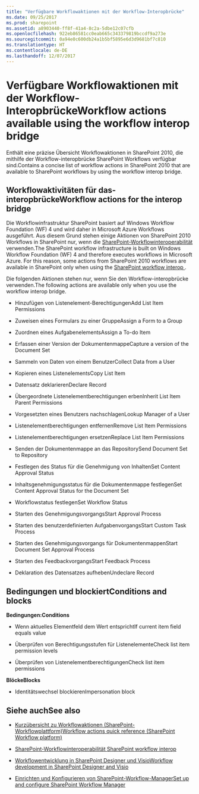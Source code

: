```yaml
---
title: "Verfügbare Workflowaktionen mit der Workflow-Interopbrücke"
ms.date: 09/25/2017
ms.prod: sharepoint
ms.assetid: a8903440-ff8f-41a4-8c2a-5dbe12c07cfb
ms.openlocfilehash: 922eb86581cc0eab665c343379819bccdf9a273e
ms.sourcegitcommit: 0a94e0c600db24a1b5bf5895e6d3d9681bf7c810
ms.translationtype: HT
ms.contentlocale: de-DE
ms.lasthandoff: 12/07/2017
---
```

# <a name="workflow-actions-available-using-the-workflow-interop-bridge"></a><span data-ttu-id="83fa3-102">Verfügbare Workflowaktionen mit der Workflow-Interopbrücke</span><span class="sxs-lookup"><span data-stu-id="83fa3-102">Workflow actions available using the workflow interop bridge</span></span>
<span data-ttu-id="83fa3-103">Enthält eine präzise Übersicht Workflowaktionen in SharePoint 2010, die mithilfe der Workflow-interopbrücke SharePoint Workflows verfügbar sind.</span><span class="sxs-lookup"><span data-stu-id="83fa3-103">Contains a concise list of workflow actions in SharePoint 2010 that are available to SharePoint workflows by using the workflow interop bridge.</span></span>
## <a name="workflow-actions-for-the-interop-bridge"></a><span data-ttu-id="83fa3-104">Workflowaktivitäten für das-interopbrücke</span><span class="sxs-lookup"><span data-stu-id="83fa3-104">Workflow actions for the interop bridge</span></span>
<span data-ttu-id="83fa3-105"><a name="bkm_wfactions"> </a></span><span class="sxs-lookup"><span data-stu-id="83fa3-105"><a name="bkm_wfactions"> </a></span></span>

<span data-ttu-id="83fa3-p101">Die Workflowinfrastruktur SharePoint basiert auf Windows Workflow Foundation (WF) 4 und wird daher in Microsoft Azure Workflows ausgeführt. Aus diesem Grund stehen einige Aktionen von SharePoint 2010 Workflows in SharePoint nur, wenn die  [SharePoint-Workflowinteroperabilität ](sharepoint-workflow-fundamentals.md#bkm_InteropBridge)verwenden.</span><span class="sxs-lookup"><span data-stu-id="83fa3-p101">The SharePoint workflow infrastructure is built on Windows Workflow Foundation (WF) 4 and therefore executes workflows in Microsoft Azure. For this reason, some actions from SharePoint 2010 workflows are available in SharePoint only when using the  [SharePoint workflow interop ](sharepoint-workflow-fundamentals.md#bkm_InteropBridge).</span></span> 
  
    
    
<span data-ttu-id="83fa3-108">Die folgenden Aktionen stehen nur, wenn Sie den Workflow-interopbrücke verwenden.</span><span class="sxs-lookup"><span data-stu-id="83fa3-108">The following actions are available only when you use the workflow interop bridge.</span></span>
  
    
    

- <span data-ttu-id="83fa3-109">Hinzufügen von Listenelement-Berechtigungen</span><span class="sxs-lookup"><span data-stu-id="83fa3-109">Add List Item Permissions</span></span>
    
  
- <span data-ttu-id="83fa3-110">Zuweisen eines Formulars zu einer Gruppe</span><span class="sxs-lookup"><span data-stu-id="83fa3-110">Assign a Form to a Group</span></span>
    
  
- <span data-ttu-id="83fa3-111">Zuordnen eines Aufgabenelements</span><span class="sxs-lookup"><span data-stu-id="83fa3-111">Assign a To-do Item</span></span>
    
  
- <span data-ttu-id="83fa3-112">Erfassen einer Version der Dokumentenmappe</span><span class="sxs-lookup"><span data-stu-id="83fa3-112">Capture a version of the Document Set</span></span>
    
  
- <span data-ttu-id="83fa3-113">Sammeln von Daten von einem Benutzer</span><span class="sxs-lookup"><span data-stu-id="83fa3-113">Collect Data from a User</span></span>
    
  
- <span data-ttu-id="83fa3-114">Kopieren eines Listenelements</span><span class="sxs-lookup"><span data-stu-id="83fa3-114">Copy List Item</span></span>
    
  
- <span data-ttu-id="83fa3-115">Datensatz deklarieren</span><span class="sxs-lookup"><span data-stu-id="83fa3-115">Declare Record</span></span>
    
  
- <span data-ttu-id="83fa3-116">Übergeordnete Listenelementberechtigungen erben</span><span class="sxs-lookup"><span data-stu-id="83fa3-116">Inherit List Item Parent Permissions</span></span>
    
  
- <span data-ttu-id="83fa3-117">Vorgesetzten eines Benutzers nachschlagen</span><span class="sxs-lookup"><span data-stu-id="83fa3-117">Lookup Manager of a User</span></span>
    
  
- <span data-ttu-id="83fa3-118">Listenelementberechtigungen entfernen</span><span class="sxs-lookup"><span data-stu-id="83fa3-118">Remove List Item Permissions</span></span>
    
  
- <span data-ttu-id="83fa3-119">Listenelementberechtigungen ersetzen</span><span class="sxs-lookup"><span data-stu-id="83fa3-119">Replace List Item Permissions</span></span>
    
  
- <span data-ttu-id="83fa3-120">Senden der Dokumentenmappe an das Repository</span><span class="sxs-lookup"><span data-stu-id="83fa3-120">Send Document Set to Repository</span></span>
    
  
- <span data-ttu-id="83fa3-121">Festlegen des Status für die Genehmigung von Inhalten</span><span class="sxs-lookup"><span data-stu-id="83fa3-121">Set Content Approval Status</span></span>
    
  
- <span data-ttu-id="83fa3-122">Inhaltsgenehmigungsstatus für die Dokumentenmappe festlegen</span><span class="sxs-lookup"><span data-stu-id="83fa3-122">Set Content Approval Status for the Document Set</span></span>
    
  
- <span data-ttu-id="83fa3-123">Workflowstatus festlegen</span><span class="sxs-lookup"><span data-stu-id="83fa3-123">Set Workflow Status</span></span>
    
  
- <span data-ttu-id="83fa3-124">Starten des Genehmigungsvorgangs</span><span class="sxs-lookup"><span data-stu-id="83fa3-124">Start Approval Process</span></span>
    
  
- <span data-ttu-id="83fa3-125">Starten des benutzerdefinierten Aufgabenvorgangs</span><span class="sxs-lookup"><span data-stu-id="83fa3-125">Start Custom Task Process</span></span>
    
  
- <span data-ttu-id="83fa3-126">Starten des Genehmigungsvorgangs für Dokumentenmappen</span><span class="sxs-lookup"><span data-stu-id="83fa3-126">Start Document Set Approval Process</span></span>
    
  
- <span data-ttu-id="83fa3-127">Starten des Feedbackvorgangs</span><span class="sxs-lookup"><span data-stu-id="83fa3-127">Start Feedback Process</span></span>
    
  
- <span data-ttu-id="83fa3-128">Deklaration des Datensatzes aufheben</span><span class="sxs-lookup"><span data-stu-id="83fa3-128">Undeclare Record</span></span>
    
  

## <a name="conditions-and-blocks"></a><span data-ttu-id="83fa3-129">Bedingungen und blockiert</span><span class="sxs-lookup"><span data-stu-id="83fa3-129">Conditions and blocks</span></span>
<span data-ttu-id="83fa3-130"><a name="bkm_wfconditions"> </a></span><span class="sxs-lookup"><span data-stu-id="83fa3-130"><a name="bkm_wfconditions"> </a></span></span>

 <span data-ttu-id="83fa3-131">**Bedingungen:**</span><span class="sxs-lookup"><span data-stu-id="83fa3-131">**Conditions**</span></span>
  
    
    

- <span data-ttu-id="83fa3-132">Wenn aktuelles Elementfeld dem Wert entspricht</span><span class="sxs-lookup"><span data-stu-id="83fa3-132">If current item field equals value</span></span>
    
  
- <span data-ttu-id="83fa3-133">Überprüfen von Berechtigungsstufen für Listenelemente</span><span class="sxs-lookup"><span data-stu-id="83fa3-133">Check list item permission levels</span></span>
    
  
- <span data-ttu-id="83fa3-134">Überprüfen von Listenelementberechtigungen</span><span class="sxs-lookup"><span data-stu-id="83fa3-134">Check list item permissions</span></span>
    
  
 <span data-ttu-id="83fa3-135">**Blöcke**</span><span class="sxs-lookup"><span data-stu-id="83fa3-135">**Blocks**</span></span>
  
    
    

- <span data-ttu-id="83fa3-136">Identitätswechsel blockieren</span><span class="sxs-lookup"><span data-stu-id="83fa3-136">Impersonation block</span></span>
    
  

## <a name="see-also"></a><span data-ttu-id="83fa3-137">Siehe auch</span><span class="sxs-lookup"><span data-stu-id="83fa3-137">See also</span></span>
<span data-ttu-id="83fa3-138"><a name="bkm_addlresources"> </a></span><span class="sxs-lookup"><span data-stu-id="83fa3-138"><a name="bkm_addlresources"> </a></span></span>


-  [<span data-ttu-id="83fa3-139">Kurzübersicht zu Workflowaktionen (SharePoint-Workflowplattform)</span><span class="sxs-lookup"><span data-stu-id="83fa3-139">Workflow actions quick reference (SharePoint Workflow platform)</span></span>](workflow-actions-quick-reference-sharepoint-workflow-platform.md)
    
  
-  [<span data-ttu-id="83fa3-140">SharePoint-Workflowinteroperabilität </span><span class="sxs-lookup"><span data-stu-id="83fa3-140">SharePoint workflow interop </span></span>](sharepoint-workflow-fundamentals.md#bkm_InteropBridge)
    
  
-  [<span data-ttu-id="83fa3-141">Workflowentwicklung in SharePoint Designer und Visio</span><span class="sxs-lookup"><span data-stu-id="83fa3-141">Workflow development in SharePoint Designer and Visio</span></span>](workflow-development-in-sharepoint-designer-and-visio.md)
    
  
-  [<span data-ttu-id="83fa3-142">Einrichten und Konfigurieren von SharePoint-Workflow-Manager</span><span class="sxs-lookup"><span data-stu-id="83fa3-142">Set up and configure SharePoint Workflow Manager</span></span>](set-up-and-configure-sharepoint-workflow-manager.md)
    
  

